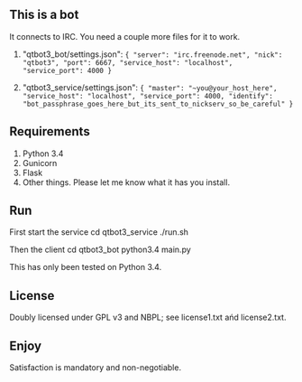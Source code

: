 ## This is a bot
It connects to IRC. You need a couple more files for it to work.

1. "qtbot3_bot/settings.json":
    `{
        "server": "irc.freenode.net",
        "nick": "qtbot3",
        "port": 6667,
        "service_host": "localhost",
        "service_port": 4000
    }`

2. "qtbot3_service/settings.json":
    `{
        "master": "~you@your_host_here",
        "service_host": "localhost",
        "service_port": 4000,
        "identify": "bot_passphrase_goes_here_but_its_sent_to_nickserv_so_be_careful"
    }`


## Requirements
1. Python 3.4
2. Gunicorn
3. Flask
4. Other things. Please let me know what it has you install.


## Run
First start the service
    cd qtbot3_service
    ./run.sh

Then the client
    cd qtbot3_bot
    python3.4 main.py

This has only been tested on Python 3.4.


## License
Doubly licensed under GPL v3 and NBPL; see license1.txt ańd license2.txt.


## Enjoy
Satisfaction is mandatory and non-negotiable.
